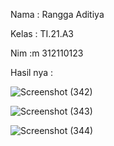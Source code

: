 Nama : Rangga Aditiya

Kelas : TI.21.A3

Nim :m 312110123

Hasil nya : 

![Screenshot (342)](https://github.com/Ranggaaditiya/Lab7_web/assets/127511355/1f379108-75b5-4e5f-a114-215b3725f265)

![Screenshot (343)](https://github.com/Ranggaaditiya/Lab7_web/assets/127511355/c9851e03-34f9-44fe-8e73-2adffa64586f)

![Screenshot (344)](https://github.com/Ranggaaditiya/Lab7_web/assets/127511355/26c1554b-4cdd-4d1d-90a0-f166e2e78b47)

